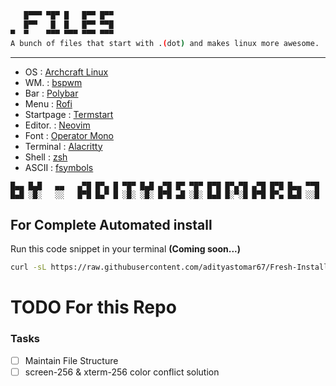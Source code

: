 ```bash
   █▀▀▀ ▀█▀ █   █▀▀ █▀▀
   █▀▀   █  █   █▀▀ ▀▀█
▀  ▀    ▀▀▀ ▀▀▀ ▀▀▀ ▀▀▀
A bunch of files that start with .(dot) and makes linux more awesome.
```
<hr>

- OS        : [Archcraft Linux](https://archcraft.io/)
- WM.       : [bspwm](https://wiki.archlinux.org/index.php/Bspwm)
- Bar       : [Polybar](https://github.com/polybar/polybar)
- Menu      : [Rofi](https://github.com/adityastomar67/.dotfiles/tree/master/.config/rofi)
- Startpage : [Termstart](https://github.com/adityastomar67/.dotfiles/tree/master/startpage/termstart)
- Editor.   : [Neovim](https://neovim.org/)
- Font      : [Operator Mono](https://github.com/kiliman/operator-mono-lig)
- Terminal  : [Alacritty](https://github.com/alacritty/alacritty)
- Shell     : [zsh](https://wiki.archlinux.org/index.php/Zsh)
- ASCII     : [fsymbols](https://fsymbols.com/text-art)





```
█▄▄ █▄█   ▄▄   ▄▀█ █▀▄ █ ▀█▀ █▄█ ▄▀█ █▀ ▀█▀ █▀█ █▀▄▀█ ▄▀█ █▀█ █▄▄ ▀▀█
█▄█ ░█░   ░░   █▀█ █▄▀ █ ░█░ ░█░ █▀█ ▄█ ░█░ █▄█ █░▀░█ █▀█ █▀▄ █▄█ ░░█
```

## For Complete Automated install
Run this code snippet in your terminal **(Coming soon...)**
```bash
curl -sL https://raw.githubusercontent.com/adityastomar67/Fresh-Install/master/Fresh-Install.sh | sh -s -- --dots
```

# TODO For this Repo

### Tasks
- [ ] Maintain File Structure
- [ ] screen-256 & xterm-256 color conflict solution
